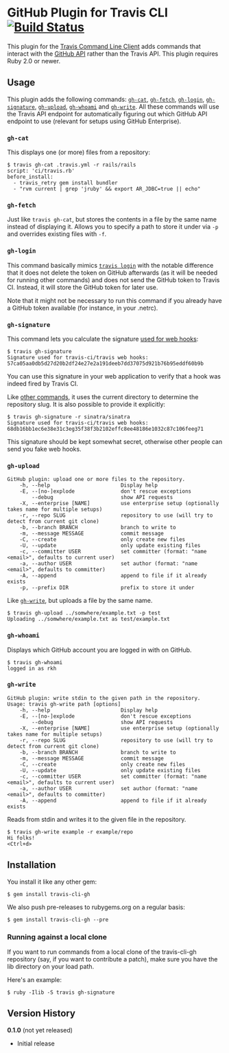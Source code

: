# GitHub Plugin for Travis CLI [![Build Status](https://travis-ci.org/travis-ci/travis-cli-gh.png?branch=master)](https://travis-ci.org/travis-ci/travis-cli-gh)

This plugin for the [Travis Command Line Client](https://github.com/travis-ci/travis#readme) adds commands that interact with the [GitHub API](http://developer.github.com/v3/) rather than the Travis API. This plugin requires Ruby 2.0 or newer.

## Usage

This plugin adds the following commands: [`gh-cat`](#gh-cat), [`gh-fetch`](#gh-fetch), [`gh-login`](#gh-login), [`gh-signature`](#gh-signature), [`gh-upload`](#gh-upload), [`gh-whoami`](#gh-whoami) and  [`gh-write`](#gh-write). All these commands will use the Travis API endpoint for automatically figuring out which GitHub API endpoint to use (relevant for setups using GitHub Enterprise).

### `gh-cat`

This displays one (or more) files from a repository:

    $ travis gh-cat .travis.yml -r rails/rails
    script: 'ci/travis.rb'
    before_install:
      - travis_retry gem install bundler
      - "rvm current | grep 'jruby' && export AR_JDBC=true || echo"

### `gh-fetch`

Just like `travis gh-cat`, but stores the contents in a file by the same name instead of displaying it. Allows you to specify a path to store it under via `-p` and overrides existing files with `-f`.

### `gh-login`

This command basically mimics [`travis login`](https://github.com/travis-ci/travis#login) with the notable difference that it does not delete the token on GitHub afterwards (as it will be needed for running other commands) and does not send the GitHub token to Travis CI. Instead, it will store the GitHub token for later use.

Note that it might not be necessary to run this command if you already have a GitHub token available (for instance, in your .netrc).

### `gh-signature`

This command lets you calculate the signature [used for web hooks](http://about.travis-ci.org/docs/user/notifications/#Authorization):

    $ travis gh-signature
    Signature used for travis-ci/travis web hooks: 57ca05aa0db5d27d20b2df24e27e2a191deeb7dd37075d921b76b95eddf60b9b

You can use this signature in your web application to verify that a hook was indeed fired by Travis CI.

Like [other commands](https://github.com/travis-ci/travis#repository-commands), it uses the current directory to determine the repository slug. It is also possible to provide it explicitly:

    $ travis gh-signature -r sinatra/sinatra
    Signature used for travis-ci/travis web hooks: 68db16bb1ec6e38e31c3eg35f38f3b2102effc8ee48186e1032c87c106feeg71

This signature should be kept somewhat secret, otherwise other people can send you fake web hooks.

### `gh-upload`

    GitHub plugin: upload one or more files to the repository.
        -h, --help                       Display help
        -E, --[no-]explode               don't rescue exceptions
            --debug                      show API requests
        -X, --enterprise [NAME]          use enterprise setup (optionally takes name for multiple setups)
        -r, --repo SLUG                  repository to use (will try to detect from current git clone)
        -b, --branch BRANCH              branch to write to
        -m, --message MESSAGE            commit message
        -C, --create                     only create new files
        -U, --update                     only update existing files
        -c, --committer USER             set committer (format: "name <email>", defaults to current user)
        -a, --author USER                set author (format: "name <email>", defaults to committer)
        -A, --append                     append to file if it already exists
        -p, --prefix DIR                 prefix to store it under

Like [`gh-write`](#gh-write), but uploads a file by the same name.

    $ travis gh-upload ../somwhere/example.txt -p test
    Uploading ../somwhere/example.txt as test/example.txt

### `gh-whoami`

Displays which GitHub account you are logged in with on GitHub.

    $ travis gh-whoami
    logged in as rkh

### `gh-write`

    GitHub plugin: write stdin to the given path in the repository.
    Usage: travis gh-write path [options]
        -h, --help                       Display help
        -E, --[no-]explode               don't rescue exceptions
            --debug                      show API requests
        -X, --enterprise [NAME]          use enterprise setup (optionally takes name for multiple setups)
        -r, --repo SLUG                  repository to use (will try to detect from current git clone)
        -b, --branch BRANCH              branch to write to
        -m, --message MESSAGE            commit message
        -C, --create                     only create new files
        -U, --update                     only update existing files
        -c, --committer USER             set committer (format: "name <email>", defaults to current user)
        -a, --author USER                set author (format: "name <email>", defaults to committer)
        -A, --append                     append to file if it already exists

Reads from stdin and writes it to the given file in the repository.

    $ travis gh-write example -r example/repo
    Hi folks!
    <Ctrl+d>

## Installation

You install it like any other gem:

    $ gem install travis-cli-gh

We also push pre-releases to rubygems.org on a regular basis:

    $ gem install travis-cli-gh --pre

### Running against a local clone

If you want to run commands from a local clone of the travis-cli-gh repository (say, if you want to contribute a patch), make sure you have the lib directory on your load path.

Here's an example:

    $ ruby -Ilib -S travis gh-signature

## Version History

**0.1.0** (not yet released)

* Initial release